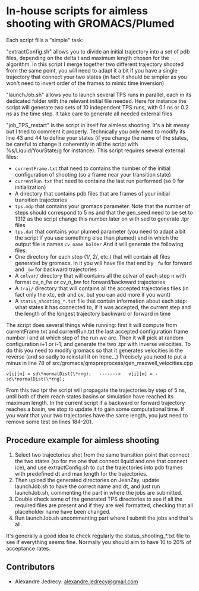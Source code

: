 # In-house scripts for aimless shooting with GROMACS/Plumed

Each script fills a "simple" task:

"extractConfig.sh" allows you to divide an initial trajectory into a set of pdb files, depending on the delta t and maximum length chosen for the algorithm. In this script I merge together two different trajectory shooted from the same point, you will need to adapt it a bit if you have a single trajectory that connect your two states (in fact it should be simpler as you won't need to invert order of the frames to mimic time inversion)

"launchJob.sh" allows you to launch several TPS runs in parallel, each in its dedicated folder with the relevant initial file needed. Here for instance the script will generate two sets of 10 independent TPS runs, with 0.1 ns or 0.2 ns as the time step. It take care to generate all needed external files

"job\_TPS\_restart" is the script in itself for aimless shooting. It's a bit messy but I tried to comment it properly. Technically you only need to modify its line 43 and 44 to define your states (if you change the name of the states, be careful to change it coherently in all the script with %s/Liquid/YourState/g for instance). This script requires several external files:
* `currentFrame.txt` that need to contains the number of the initial configuration of shooting (so a frame near your transition state)
* `currentRun.txt` that need to contains the last run performed (so 0 for initialization)
* A directory that contains pdb files that are frames of your initial transition trajectories
* `tps.mdp` that contains your gromacs parameter. Note that the number of steps should correspond to 5 ns and that the gen\_seed need to be set to 1312 as the script change this number later on with sed to generate .tpr files
* `tps.dat` that contains your plumed parameter (you need to adapt a bit the script if you use something else than plumed) and in which the output file is names `cv_name_holder`
And it will generate the following files:
* One directory for each step (1/, 2/, etc.) that will contain all files generated by gromacs. In it you will have file that end by `_fw` for forward and `_bw` for backward trajectories
* A `colvar/` directory that will contains all the colvar of each step n with format cv\_n\_fw or cv\_n\_bw for forward/backward trajectories
* A `traj/` directory that will contains all the accepted trajectories files (in fact only the xtc, edr and cv, but you can add more if you want)
* A `status_shooting_*.txt` file that contain information about each step: what states it has connected to, if it was accepted, the current step and the length of the longest trajectory backward or forward in time

The script does several things while running: first it will compute from currentFrame.txt and currentRun.txt the last accepted configuration frame number i and at which step of the run we are. Then it will pick at random configuration i+1 or i-1, and generate the two .tpr with inverse velocities. To do this you need to modify gromacs so that it generates velocities in the reverse (and so sadly to reinstall it on Irene...) Precisely you need to put a minus in line 78 of src/gromacs/gmxpreprocess/gen\_maxwell\_velocities.cpp
```
v[i][m] = sd\*normalDist(\*rng);   ------->   v[i][m] = -sd\*normalDist(\*rng);
```
From this two tpr the script will propagate the trajectories by step of 5 ns, until both of them reach states basins or simulation have reached its maximum length. In the current script if a backward or forward trajectory reaches a basin, we stop to update it to gain some computational time. If you want that your two trajectories have the same length, you just need to remove some test on lines 184-201. 

## Procedure example for aimless shooting

1. Select two trajectories shot from the same transition point that connect the two states (so for me one that connect liquid and one that connect ice), and use extractConfig.sh to cut the trajectories into pdb frames with predefined dt and max length for the trajectories.
2. Then upload the generated directories on JeanZay, update launchJob.sh to have the correct name and dt, and just run launchJob.sh, commenting the part in where the jobs are submitted.
3. Double check some of the generated TPS directories to see if all the required files are present and if they are well formatted, checking that all placeholder name have been changed.
4. Run launchJob.sh uncommenting part where I submit the jobs and that's all.

It's generally a good idea to check regularly the status\_shooting\_\*.txt file to see if everything seems fine. Normally you should aim to have 10 to 20% of acceptance rates.

## Contributors

* Alexandre Jedrecy: alexandre.jedrecy@gmail.com

